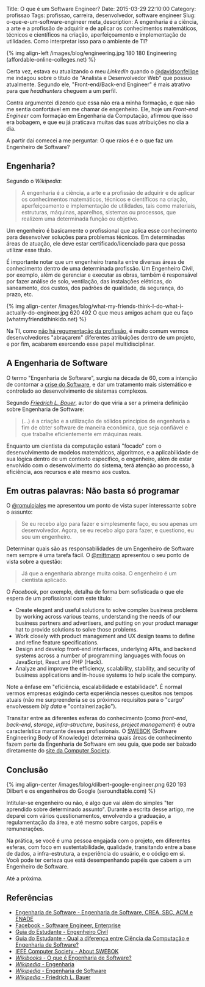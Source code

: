 Title: O que é um Software Engineer?
Date: 2015-03-29 22:10:00
Category: profissao
Tags: profissao, carreira, desenvolvedor, software engineer
Slug: o-que-e-um-software-engineer
meta_description: A engenharia é a ciência, a arte e a profissão de adquirir e de aplicar os conhecimentos matemáticos, técnicos e científicos na criação, aperfeiçoamento e implementação de utilidades. Como interpretar isso para o ambiente de TI?

{% img align-left /images/blog/engineering.jpg 180 180 Engineering (affordable-online-colleges.net) %}

Certa vez, estava eu atualizando o meu *LinkedIn* quando o
[@davidsonfellipe](https://twitter.com/davidsonfellipe "Acompanhe o Davi do Som no Twitter") me indagou sobre o título de "Analista e Desenvolvedor Web" que possuo atualmente. Segundo ele, "Front-end/Back-end Engineer" é mais atrativo para que *headhunters* cheguem a um perfil.

Contra argumentei dizendo que essa não era a minha formação, e que não me
sentia confortável em me chamar de engenheiro. Ele, hoje um *Front-end Engineer*
com formação em Engenharia da Computação, afirmou que isso era bobagem, e que
eu já praticava muitas das suas atribuições no dia a dia.

<!-- PELICAN_END_SUMMARY -->

A partir daí comecei a me perguntar: O que raios é e o que faz um Engenheiro
de Software?

## Engenharia?

Segundo o *Wikipedia*:

> A engenharia é a ciência, a arte e a profissão de adquirir e de aplicar os
> conhecimentos matemáticos, técnicos e científicos na criação,
> aperfeiçoamento e implementação de utilidades, tais como materiais,
> estruturas, máquinas, aparelhos, sistemas ou processos, que realizem uma
> determinada função ou objetivo.

Um engenheiro é basicamente o profissional que aplica esse conhecimento para
desenvolver soluções para problemas técnicos. Em determinadas áreas de
atuação, ele deve estar certificado/licenciado para que possa utilizar esse
título.

É importante notar que um engenheiro transita entre diversas áreas de
conhecimento dentro de uma determinada profissão. Um Engenheiro Civil,
por exemplo, além de gerenciar e executar as obras, também é responsável
por fazer análise de solo, ventilação, das instalações elétricas, do
saneamento, dos custos, dos padrões de qualidade, da segurança, do prazo, etc.

{% img align-center /images/blog/what-my-friends-think-I-do-what-i-actually-do-engineer.jpg 620 492 O que meus amigos acham que eu faço (whatmyfriendsthinkido.net) %}

Na TI, como [não há regumentação da profissão](http://www.profissionaisti.com.br/2013/06/14-motivos-para-voce-ser-contra-a-regulamentacao-dos-profissionais-de-ti/ "14 motivos para você ser contra a regulamentação dos profissionais de TI"),
é muito comum vermos desenvolvedores "abraçarem" diferentes atribuições dentro
de um projeto, e por fim, acabarem exercendo esse papel multidisciplinar.

## A Engenharia de Software

O termo "Engenharia de Software", surgiu na década de 60, com a intenção de
contornar a [crise do Software](http://pt.wikipedia.org/wiki/Crise_do_software "Leia mais no Wikipedia"),
e dar um tratamento mais sistemático e controlado ao desenvolvimento de
sistemas complexos.

Segundo *[Friedrich L. Bauer](http://en.wikipedia.org/wiki/Friedrich_L._Bauer "Leia mais sobre Bauer no Wikipedia")*,
autor do que viria a ser a primeira definição sobre Engenharia de Software:

> (...) é a criação e a utilização de sólidos princípios de engenharia a fim
> de obter software de maneira econômica, que seja confiável e que trabalhe
> eficientemente em máquinas reais.

Enquanto um cientista da computação estará "focado" com o desenvolvimento de
modelos matemáticos, algoritmos, e a aplicabilidade de sua lógica dentro de um
contexto específico, o engenheiro, além de estar envolvido com o desenvolvimento
do sistema, terá atenção ao processo, à eficiência, aos recursos e até mesmo
aos custos.

## Em outras palavras: Não basta só programar

O [@romulojales](http://twitter.com/romulojales "Siga o Jales no Twitter") me
apresentou um ponto de vista super interessante sobre o assunto:

> Se eu recebo algo para fazer e simplesmente faço, eu sou apenas um
> desenvolvedor. Agora, se eu recebo algo para fazer, e questiono, eu sou
> um engenheiro.

Determinar quais são as responsabilidades de um Engenheiro de Software nem
sempre é uma tarefa fácil. O [@mittmann](http://twitter.com/mittmann "Siga o Cleiton no Twitter")
apresentou o seu ponto de vista sobre a questão:

> Já que a engenharia abrange muita coisa. O engenheiro é um cientista aplicado.

O *Facebook*, por exemplo, detalha de forma bem sofisticada o que ele espera de
um profissional com este título:

* Create elegant and useful solutions to solve complex business problems by working across various teams, understanding the needs of our business partners and advertisers, and putting on your product manager hat to provide solutions to solve those problems.
* Work closely with product management and UX design teams to define and refine feature specifications.
* Design and develop front-end interfaces, underlying APIs, and backend systems across a number of programming languages with focus on JavaScript, React and PHP (Hack).
* Analyze and improve the efficiency, scalability, stability, and security of business applications and in-house systems to help scale the company.

Note a ênfase em "eficiência, escalabilidade e estabilidade". É normal vermos
empresas exigindo certa experiência nesses quesitos nos tempos atuais (não me
surpreenderia se os próximos requisitos para o "cargo" envolvessem *big data*
e "containerização").

Transitar entre as diferentes esferas do conhecimento (como *front-end*,
*back-end*, *storage*, *infra-structure*, *business*, *project management*)
é outra característica marcante desses profissionais.
O [SWEBOK](http://pt.wikipedia.org/wiki/Software_Engineering_Body_of_Knowledge "Leia mais no Wikipedia") (Software Engineering Body of Knowledge)
determina quais áreas de conhecimento fazem parte da Engenharia de Software em
seu guia, que pode ser baixado diretamente do [site da Computer Society](http://www.computer.org/web/swebok/index "Baixe o guia V3 da SWEBOK").

## Conclusão

{% img align-center /images/blog/dilbert-google-engineer.png 620 193 Dilbert e os engenheiros do Google (seroundtable.com) %}

Intitular-se engenheiro ou não, é algo que vai além do simples "ter aprendido
sobre determinado assunto". Durante a escrita desse artigo, me deparei com
vários questionamentos, envolvendo a graduação, a regulamentação da área,
e até mesmo sobre cargos, papéis e remunerações.

Na prática, se você é uma pessoa engajada com o projeto, em diferentes esferas,
com foco em sustentabilidade, qualidade, transitando entre a base de dados,
a infra-estrutura, a experiência do usuário, e o código em si. Você pode ter
certeza que está desempenhando papéis que cabem a um Engenheiro de Software.

Até a próxima.

## Referências

* [Engenharia de Software - Engenharia de Software, CREA, SBC, ACM e ENADE](https://engenhariasoftware.wordpress.com/2014/07/04/engenharia-de-software-crea-sbc-acm-e-enade/)
* [Facebook - Software Engineer, Enterprise](https://www.facebook.com/careers/department?dept=grad&req=a0I1200000G4LPgEAN)
* [Guia do Estudante - Engenheiro Civil](http://guiadoestudante.abril.com.br/profissoes/engenharia-producao/engenharia-civil-685209.shtml)
* [Guia do Estudante - Qual a diferença entre Ciência da Computação e Engenharia de Software?](http://guiadoestudante.abril.com.br/orientacao-vocacional/consulte-orientador/qual-diferenca-ciencia-computacao-engenharia-software-731291.shtml)
* [IEEE Computer Society - About SWEBOK](http://www.computer.org/web/swebok/index)
* [*Wikibooks* - O que é Engenharia de Software?](http://pt.wikibooks.org/wiki/Engenharia_de_Software/O_que_%C3%A9_Engenharia_de_Software%3F)
* [*Wikipedia* - Engenharia](http://pt.wikipedia.org/wiki/Engenharia)
* [*Wikipedia* - Engenharia de Software](http://pt.wikipedia.org/wiki/Engenharia_de_software "Leia mais sobre no Wikipedia")
* [*Wikipedia* - Friedrich L. Bauer](http://en.wikipedia.org/wiki/Friedrich_L._Bauer)
